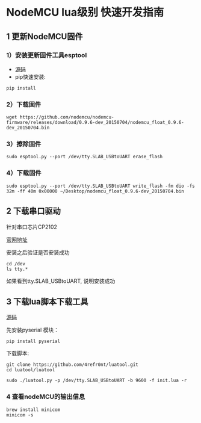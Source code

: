 # **NodeMCU lua级别 快速开发指南** #

## 1 更新NodeMCU固件

### 1）安装更新固件工具esptool
 - [源码](https://github.com/themadinventor/esptool)
 - pip快速安装: 
 
```
pip install
```
### 2）下载固件
```
wget https://github.com/nodemcu/nodemcu-firmware/releases/download/0.9.6-dev_20150704/nodemcu_float_0.9.6-dev_20150704.bin
```

### 3）擦除固件
```
sudo esptool.py --port /dev/tty.SLAB_USBtoUART erase_flash
```
### 4）下载固件
```
sudo esptool.py --port /dev/tty.SLAB_USBtoUART write_flash -fm dio -fs 32m -ff 40m 0x00000 ~/Desktop/nodemcu_float_0.9.6-dev_20150704.bin
```
## 2 下载串口驱动

针对串口芯片CP2102

[官网地址](http://www.silabs.com/products/mcu/Pages/USBtoUARTBridgeVCPDrivers.aspx#mac)

安装之后验证是否安装成功
```
cd /dev
ls tty.*
```
如果看到tty.SLAB_USBtoUART, 说明安装成功

## 3 下载lua脚本下载工具
[源码](https://github.com/4refr0nt/luatool)

先安装pyserial 模块：
```
pip install pyserial
```
下载脚本:
```
git clone https://github.com/4refr0nt/luatool.git 
cd luatool/luatool 

sudo ./luatool.py -p /dev/tty.SLAB_USBtoUART -b 9600 -f init.lua -r 

```
### 4 查看nodeMCU的输出信息
```
brew install minicom
minicom -s
```


